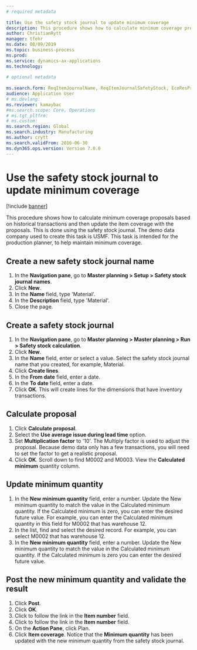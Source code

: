 ```yaml
--- 
# required metadata 
 
title: Use the safety stock journal to update minimum coverage
description: This procedure shows how to calculate minimum coverage proposals based on historical transactions and then update the item coverage with the proposals. 
author: ChristianRytt
manager: tfehr 
ms.date: 08/09/2019
ms.topic: business-process 
ms.prod:  
ms.service: dynamics-ax-applications 
ms.technology:  
 
# optional metadata 
 
ms.search.form: ReqItemJournalName, ReqItemJournalSafetyStock, EcoResProductInformationDialog, EcoResProductDetailsExtended, ReqItemTable   
audience: Application User 
# ms.devlang:  
ms.reviewer: kamaybac
#ms.search.scope: Core, Operations 
# ms.tgt_pltfrm:  
# ms.custom:  
ms.search.region: Global
ms.search.industry: Manufacturing
ms.author: crytt
ms.search.validFrom: 2016-06-30 
ms.dyn365.ops.version: Version 7.0.0 
---
```

# Use the safety stock journal to update minimum coverage

[!include [banner](../../includes/banner.md)]

This procedure shows how to calculate minimum coverage proposals based on historical transactions and then update the item coverage with the proposals. This is done using the safety stock journal. The demo data company used to create this task is USMF. This task is intended for the production planner, to help maintain minimum coverage.


## Create a new safety stock journal name
1. In the **Navigation pane**, go to **Master planning > Setup > Safety stock journal names**.
2. Click **New**.
3. In the **Name** field, type 'Material'.
4. In the **Description** field, type 'Material'.
5. Close the page.

## Create a safety stock journal
1. In the **Navigation pane**, go to **Master planning > Master planning > Run > Safety stock calculation**.
2. Click **New**.
3. In the **Name** field, enter or select a value. Select the safety stock journal name that you created, for example, Material.  
4. Click **Create lines**.
5. In the **From date** field, enter a date.  
6. In the **To date** field, enter a date.
7. Click **OK**. This will create lines for the dimensions that have inventory transactions.  

## Calculate proposal
1. Click **Calculate proposal**.
2. Select the **Use average issue during lead time** option.
3. Set **Multiplication factor** to '10'. The Multiply factor is used to adjust the proposal. Because demo data only has a few transactions, you will need to set the factor to get a realistic proposal.  
4. Click **OK**. Scroll down to find M0002 and M0003. View the **Calculated minimum** quantity column.   

## Update minimum quantity
1. In the **New minimum quantity** field, enter a number. Update the New minimum quantity to match the value in the Calculated minimum quantity. If the Calculated minimum is zero,  you can enter the desired future value. For example, you can enter the Calculated minimum quantity in this field for M0002 that has warehouse 12.  
2. In the list, find and select the desired record. For example, you can select M0002 that has warehouse 12.  
3. In the **New minimum quantity** field, enter a number. Update the New minimum quantity to match the value in the Calculated minimum quantity. If the Calculated minimum is zero you can enter the desired future value.  

## Post the new minimum quantity and validate the result
1. Click **Post**.
2. Click **OK**.
3. Click to follow the link in the **Item number** field.
4. Click to follow the link in the **Item number** field.
5. On the **Action Pane**, click Plan.
6. Click **Item coverage**. Notice that the **Minimum quantity** has been updated with the new minimum quantity from the safety stock journal.  

